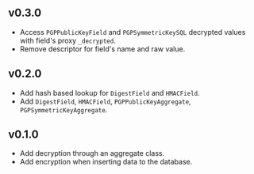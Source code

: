 ## v0.3.0

* Access `PGPPublicKeyField`  and `PGPSymmetricKeySQL` decrypted values with
field's proxy `_decrypted`.
* Remove descriptor for field's name and raw value.

## v0.2.0

* Add hash based lookup for `DigestField` and `HMACField`.
* Add `DigestField`, `HMACField`, `PGPPublicKeyAggregate`, `PGPSymmetricKeyAggregate`.

## v0.1.0

* Add decryption through an aggregate class.
* Add encryption when inserting data to the database.
